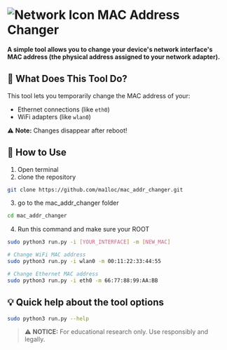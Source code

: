 # ![Network Icon](https://img.icons8.com/color/48/000000/network-card.png) MAC Address Changer


**A simple tool allows you to change your device's network interface's MAC address (the physical address assigned to your network adapter).**


## 📌 What Does This Tool Do?

This tool lets you temporarily change the MAC address of your:
- Ethernet connections (like `eth0`)
- WiFi adapters (like `wlan0`)

⚠️ **Note:** Changes disappear after reboot!


## 🚀 How to Use

1. Open terminal
2. clone the repository
```bash
git clone https://github.com/ma1loc/mac_addr_changer.git
```
3. go to the mac_addr_changer folder
```bash
cd mac_addr_changer
```
4. Run this command and make sure your ROOT
```bash
sudo python3 run.py -i [YOUR_INTERFACE] -m [NEW_MAC]
```

```bash
# Change WiFi MAC address
sudo python3 run.py -i wlan0 -m 00:11:22:33:44:55

# Change Ethernet MAC address
sudo python3 run.py -i eth0 -m 66:77:88:99:AA:BB
```

## 💡 Quick help about the tool options

```bash
sudo python3 run.py --help
```

> ⚠️ **NOTICE:** For educational research only. Use responsibly and legally.
